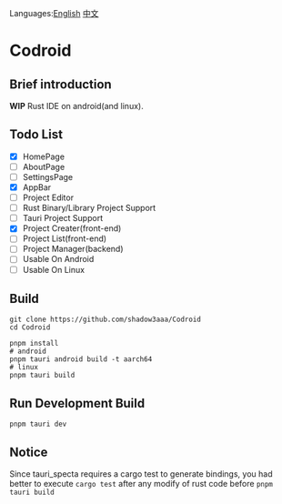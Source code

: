 Languages:[English](/README.md) [中文](/README_zh.md)

# Codroid

## Brief introduction

**WIP** Rust IDE on android(and linux).

## Todo List

- [x] HomePage
- [ ] AboutPage
- [ ] SettingsPage
- [x] AppBar
- [ ] Project Editor
- [ ] Rust Binary/Library Project Support
- [ ] Tauri Project Support
- [x] Project Creater(front-end)
- [ ] Project List(front-end)
- [ ] Project Manager(backend)
- [ ] Usable On Android
- [ ] Usable On Linux

## Build

```shell
git clone https://github.com/shadow3aaa/Codroid
cd Codroid

pnpm install
# android
pnpm tauri android build -t aarch64
# linux
pnpm tauri build
```

## Run Development Build

```shell
pnpm tauri dev
```

## Notice

Since tauri_specta requires a cargo test to generate bindings, you had better to execute `cargo test` after any modify of rust code before `pnpm tauri build`

